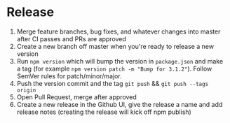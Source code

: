 # Release

1. Merge feature branches, bug fixes, and whatever changes into master after CI passes and PRs are approved
2. Create a new branch off master when you're ready to release a new version
3. Run `npm version` which will bump the version in `package.json` and make a tag (for example `npm version patch -m "Bump for 3.1.2"`). Follow SemVer rules for patch/minor/major.
4. Push the version commit and the tag `git push` && `git push --tags origin`
5. Open Pull Request, merge after approved
6. Create a new release in the Github UI, give the release a name and add release notes (creating the release will kick off npm publish)

